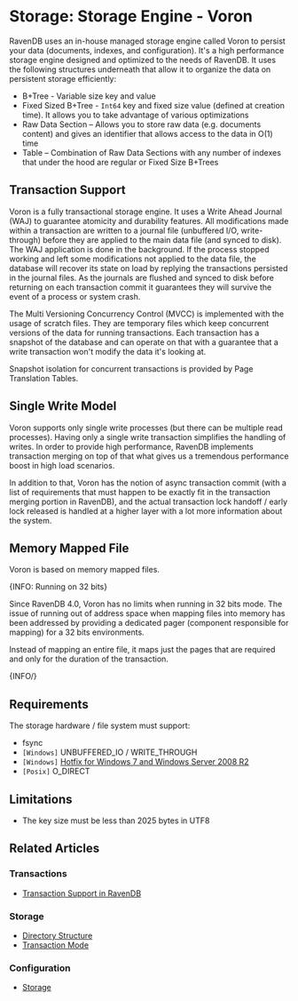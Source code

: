 ﻿# Storage: Storage Engine - Voron

RavenDB uses an in-house managed storage engine called Voron to persist your data (documents, indexes, and configuration). It's a high performance storage engine designed and optimized to the needs of RavenDB. It uses the following structures underneath that allow it to organize the data on persistent storage efficiently:

- B+Tree - Variable size key and value
- Fixed Sized B+Tree - `Int64` key and fixed size value (defined at creation time). It allows you to take advantage of various optimizations
- Raw Data Section – Allows you to store raw data (e.g. documents content) and gives an identifier that allows access to the data in O(1) time
- Table – Combination of Raw Data Sections with any number of indexes that under the hood are regular or Fixed Size B+Trees

## Transaction Support

Voron is a fully transactional storage engine. It uses a Write Ahead Journal (WAJ) to guarantee atomicity and durability features. All modifications made within a transaction
are written to a journal file (unbuffered I/O, write-through) before they are applied to the main data file (and synced to disk). The WAJ application is done in
the background. If the process stopped working and left some modifications not applied to the data file, the database will recover its state on load by replying
the transactions persisted in the journal files. As the journals are flushed and synced to disk before returning on each transaction commit it guarantees they
will survive the event of a process or system crash.

The Multi Versioning Concurrency Control (MVCC) is implemented with the usage of scratch files. They are temporary files which keep concurrent versions of the data for running transactions.
Each transaction has a snapshot of the database and can operate on that with a guarantee that a write transaction won't modify the data it's looking at.

Snapshot isolation for concurrent transactions is provided by Page Translation Tables.

## Single Write Model

Voron supports only single write processes (but there can be multiple read processes). Having only a single write transaction simplifies the handling of writes.
In order to provide high performance, RavenDB implements transaction merging on top of that what gives us a tremendous performance boost in high load scenarios.

In addition to that, Voron has the notion of async transaction commit (with a list of requirements that must happen to be exactly fit in the transaction merging portion in RavenDB),
and the actual transaction lock handoff / early lock released is handled at a higher layer with a lot more information about the system.

## Memory Mapped File

Voron is based on memory mapped files.

{INFO: Running on 32 bits}

Since RavenDB 4.0, Voron has no limits when running in 32 bits mode. The issue of running out of address space when mapping files into memory 
has been addressed by providing a dedicated pager (component responsible for mapping) for a 32 bits environments.

Instead of mapping an entire file, it maps just the pages that are required and only for the duration of the transaction.

{INFO/}

## Requirements

The storage hardware / file system must support:

* fsync
* `[Windows]` UNBUFFERED_IO / WRITE_THROUGH
* `[Windows]` [Hotfix for Windows 7 and Windows Server 2008 R2](https://support.microsoft.com/en-us/help/2731284/33-dos-error-code-when-memory-memory-mapped-files-are-cleaned-by-using)
* `[Posix]` O_DIRECT

## Limitations

- The key size must be less than 2025 bytes in UTF8

## Related Articles

### Transactions

- [Transaction Support in RavenDB](../../client-api/faq/transaction-support)

### Storage

- [Directory Structure](../../storage/directory-structure)
- [Transaction Mode](../../server/storage/transaction-mode)

### Configuration

- [Storage](../../server/configuration/storage-configuration)


